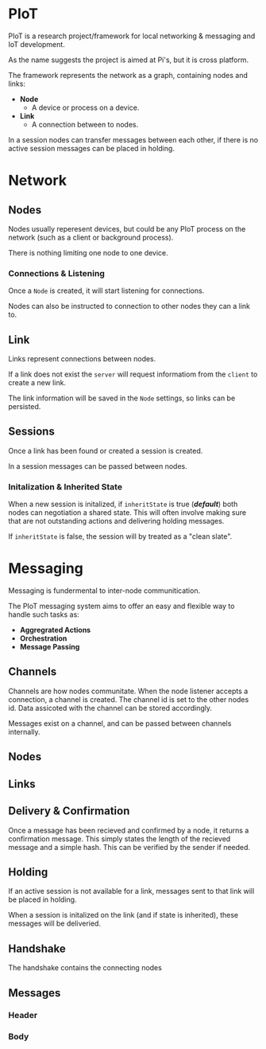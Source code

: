 # PIoT

PIoT is a research project/framework for local networking & messaging and IoT development.

As the name suggests the project is aimed at Pi's, but it is cross platform.

The framework represents the network as a graph, containing nodes and links:

* **Node**
  * A device or process on a device.
* **Link**
  * A connection between to nodes.

In a session nodes can transfer messages between each other, if there is no active session messages can be placed in holding.

# Network

## Nodes

Nodes usually reperesent devices, but could be any PIoT process on the network (such as a client or background process).

There is nothing limiting one node to one device.

### Connections & Listening

Once a `Node` is created, it will start listening for connections.

Nodes can also be instructed to connection to other nodes they can a link to.

## Link

Links represent connections between nodes. 

If a link does not exist the `server` will request informatiom from the `client` to create a new link. 

The link information will be saved in the `Node` settings, so links can be persisted. 

## Sessions

Once a link has been found or created a session is created.

In a session messages can be passed between nodes.

### Initalization & Inherited State

When a new session is initalized, if `inheritState` is true (***default***) both nodes can negotiation a shared state.
This will often involve making sure that are not outstanding actions and delivering holding messages.

If `inheritState` is false, the session will by treated as a "clean slate".
  
# Messaging

Messaging is fundermental to inter-node communitication.

The PIoT messaging system aims to offer an easy and flexible way to handle such tasks as: 

* **Aggregrated Actions**
* **Orchestration**
* **Message Passing** 

## Channels

Channels are how nodes communitate. When the node listener accepts a connection, a channel is created.
The channel id is set to the other nodes id. Data assicoted with the channel can be stored accordingly.

Messages exist on a channel, and can be passed between channels internally.

## Nodes


## Links


## Delivery & Confirmation

Once a message has been recieved and confirmed by a node, it returns a confirmation message.
This simply states the length of the recieved message and a simple hash. This can be verified by the sender if needed.

## Holding

If an active session is not available for a link, messages sent to that link will be placed in holding.

When a session is initalized on the link (and if state is inherited), these messages will be deliveried.

## Handshake

The handshake contains the connecting nodes

## Messages

### Header

### Body
